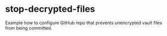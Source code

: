 # stop-decrypted-files
Example how to configure GitHub repo that prevents unencrypted vault files from being committed.
